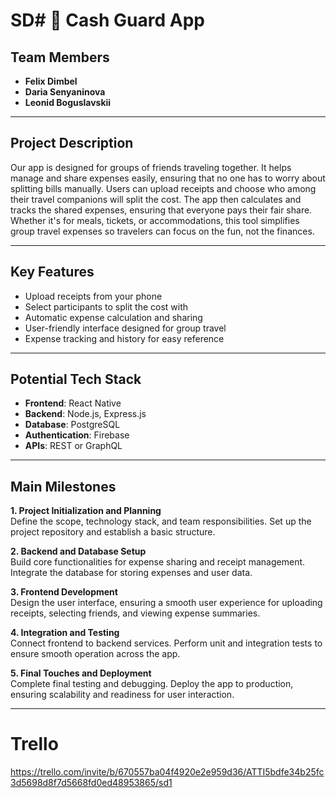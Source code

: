 # SD# 📱 Cash Guard App

##  Team Members
- **Felix Dimbel**
- **Daria Senyaninova**
- **Leonid Boguslavskii**

---

##  Project Description
Our app is designed for groups of friends traveling together. It helps manage and share expenses easily, ensuring that no one has to worry about splitting bills manually. Users can upload receipts and choose who among their travel companions will split the cost. The app then calculates and tracks the shared expenses, ensuring that everyone pays their fair share. Whether it's for meals, tickets, or accommodations, this tool simplifies group travel expenses so travelers can focus on the fun, not the finances.

---

##  Key Features
- Upload receipts from your phone
- Select participants to split the cost with
- Automatic expense calculation and sharing
- User-friendly interface designed for group travel
- Expense tracking and history for easy reference

---

##  Potential Tech Stack
- **Frontend**: React Native
- **Backend**: Node.js, Express.js
- **Database**: PostgreSQL
- **Authentication**: Firebase
- **APIs**: REST or GraphQL

---

##  Main Milestones

**1. Project Initialization and Planning**  
Define the scope, technology stack, and team responsibilities. Set up the project repository and establish a basic structure.

**2. Backend and Database Setup**  
Build core functionalities for expense sharing and receipt management. Integrate the database for storing expenses and user data.

**3. Frontend Development**  
Design the user interface, ensuring a smooth user experience for uploading receipts, selecting friends, and viewing expense summaries.

**4. Integration and Testing**  
Connect frontend to backend services. Perform unit and integration tests to ensure smooth operation across the app.

**5. Final Touches and Deployment**  
Complete final testing and debugging. Deploy the app to production, ensuring scalability and readiness for user interaction.

---

# Trello 
https://trello.com/invite/b/670557ba04f4920e2e959d36/ATTI5bdfe34b25fc3d5698d8f7d5668fd0ed48953865/sd1
